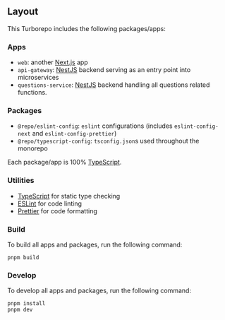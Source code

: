 ## Layout

This Turborepo includes the following packages/apps:

### Apps

- `web`: another [Next.js](https://nextjs.org/) app
- `api-gateway`: [NestJS](https://nestjs.com/) backend serving as an entry point into microservices
- `questions-service`: [NestJS](https://nestjs.com/) backend handling all questions related functions.

### Packages

- `@repo/eslint-config`: `eslint` configurations (includes `eslint-config-next` and `eslint-config-prettier`)
- `@repo/typescript-config`: `tsconfig.json`s used throughout the monorepo

Each package/app is 100% [TypeScript](https://www.typescriptlang.org/).

### Utilities

- [TypeScript](https://www.typescriptlang.org/) for static type checking
- [ESLint](https://eslint.org/) for code linting
- [Prettier](https://prettier.io) for code formatting

### Build

To build all apps and packages, run the following command:

```
pnpm build
```

### Develop

To develop all apps and packages, run the following command:

```
pnpm install
pnpm dev
```
